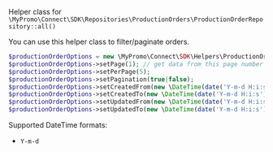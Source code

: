 Helper class for `\MyPromo\Connect\SDK\Repositories\ProductionOrders\ProductionOrderRepository::all()`

You can use this helper class to filter/paginate orders.

```php
$productionOrderOptions = new \MyPromo\Connect\SDK\Helpers\ProductionOrders\ProductionOrderOptions();
$productionOrderOptions->setPage(1); // get data from this page number
$productionOrderOptions->setPerPage(5);
$productionOrderOptions->setPagination(true|false);
$productionOrderOptions->setCreatedFrom(new \DateTime(date('Y-m-d H:i:s')));
$productionOrderOptions->setCreatedTo(new \DateTime(date('Y-m-d H:i:s')));
$productionOrderOptions->setUpdatedFrom(new \DateTime(date('Y-m-d H:i:s')));
$productionOrderOptions->setUpdatedTo(new \DateTime(date('Y-m-d H:i:s')));
```  

Supported DateTime formats:

- `Y-m-d`
